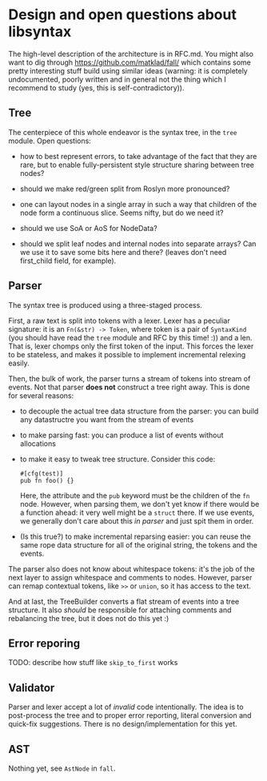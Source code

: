 # Design and open questions about libsyntax


The high-level description of the architecture is in RFC.md. You might
also want to dig through https://github.com/matklad/fall/ which
contains some pretty interesting stuff build using similar ideas
(warning: it is completely undocumented, poorly written and in general
not the thing which I recommend to study (yes, this is
self-contradictory)).

## Tree

The centerpiece of this whole endeavor is the syntax tree, in the
`tree` module. Open questions:

- how to best represent errors, to take advantage of the fact that
  they are rare, but to enable fully-persistent style structure
  sharing between tree nodes?
  
- should we make red/green split from Roslyn more pronounced?

- one can layout nodes in a single array in such a way that children
  of the node form a continuous slice. Seems nifty, but do we need it?
  
- should we use SoA or AoS for NodeData?

- should we split leaf nodes and internal nodes into separate arrays?
  Can we use it to save some bits here and there? (leaves don't need
  first_child field, for example).


## Parser

The syntax tree is produced using a three-staged process. 

First, a raw text is split into tokens with a lexer. Lexer has a
peculiar signature: it is an `Fn(&str) -> Token`, where token is a
pair of `SyntaxKind` (you should have read the `tree` module and RFC
by this time! :)) and a len. That is, lexer chomps only the first
token of the input. This forces the lexer to be stateless, and makes
it possible to implement incremental relexing easily.

Then, the bulk of work, the parser turns a stream of tokens into
stream of events. Not that parser **does not** construct a tree right
away. This is done for several reasons:

* to decouple the actual tree data structure from the parser: you can
  build any datastructre you want from the stream of events
  
* to make parsing fast: you can produce a list of events without
  allocations
  
* to make it easy to tweak tree structure. Consider this code:

  ```
  #[cfg(test)]
  pub fn foo() {}
  ```
  
  Here, the attribute and the `pub` keyword must be the children of
  the `fn` node. However, when parsing them, we don't yet know if
  there would be a function ahead: it very well might be a `struct`
  there. If we use events, we generally don't care about this *in
  parser* and just spit them in order.
  
* (Is this true?)  to make incremental reparsing easier: you can reuse
  the same rope data structure for all of the original string, the
  tokens and the events.
  

The parser also does not know about whitespace tokens: it's the job of
the next layer to assign whitespace and comments to nodes. However,
parser can remap contextual tokens, like `>>` or `union`, so it has
access to the text.

And at last, the TreeBuilder converts a flat stream of events into a
tree structure. It also *should* be responsible for attaching comments
and rebalancing the tree, but it does not do this yet :) 


## Error reporing

TODO: describe how stuff like `skip_to_first` works


## Validator

Parser and lexer accept a lot of *invalid* code intentionally. The
idea is to post-process the tree and to proper error reporting,
literal conversion and quick-fix suggestions. There is no
design/implementation for this yet.


## AST

Nothing yet, see `AstNode` in `fall`.
